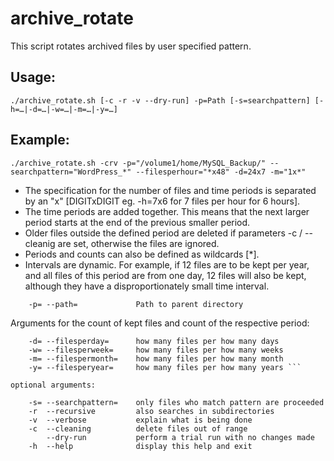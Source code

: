 # archive_rotate

This script rotates archived files by user specified pattern.

## Usage: 

``./archive_rotate.sh [-c -r -v --dry-run] -p=Path [-s=searchpattern] [-h=…|-d=…|-w=…|-m=…|-y=…] ``

## Example:

``./archive_rotate.sh -crv -p="/volume1/home/MySQL_Backup/" --searchpattern="WordPress_*" --filesperhour="*x48" -d=24x7 -m="1x*" ``


- The specification for the number of files and time periods is separated 
  by an "x" [DIGITxDIGIT eg. -h=7x6 for 7 files per hour for 6 hours].
- The time periods are added together. This means that the next larger 
  period starts at the end of the previous smaller period.
- Older files outside the defined period are deleted if parameters 
  -c / --cleanig are set, otherwise the files are ignored.
- Periods and counts can also be defined as wildcards [*].
- Intervals are dynamic. For example, if 12 files are to be kept per year, 
  and all files of this period are from one day, 12 files will also be kept, 
  although they have a disproportionately small time interval.

``    -p= --path=             Path to parent directory``

Arguments for the count of kept files and count of the respective period:

```    -h= --filesperhour=     how many files per how many hours [eg. 60x24 means: 24 hours with 60 files each]
    -d= --filesperday=      how many files per how many days
    -w= --filesperweek=     how many files per how many weeks
    -m= --filespermonth=    how many files per how many month
    -y= --filesperyear=     how many files per how many years ```

optional arguments:

    -s= --searchpattern=    only files who match pattern are proceeded 
    -r  --recursive         also searches in subdirectories
    -v  --verbose           explain what is being done
    -c  --cleaning          delete files out of range
        --dry-run           perform a trial run with no changes made
    -h  --help              display this help and exit